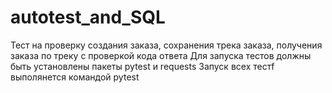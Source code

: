 # autotest_and_SQL

Тест на проверку создания заказа, сохранения трека заказа, получения заказа по треку с проверкой кода ответа
Для запуска тестов должны быть установлены пакеты pytest и requests
Запуск всех тестf выполянется командой pytest
